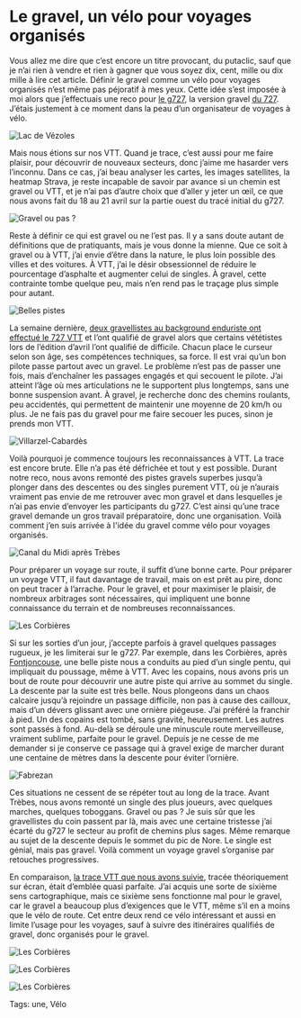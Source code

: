 # Le gravel, un vélo pour voyages organisés

Vous allez me dire que c’est encore un titre provocant, du putaclic, sauf que je n’ai rien à vendre et rien à gagner que vous soyez dix, cent, mille ou dix mille à lire cet article. Définir le gravel comme un vélo pour voyages organisés n’est même pas péjoratif à mes yeux. Cette idée s’est imposée à moi alors que j’effectuais une reco pour [le g727](https://727.tcrouzet.com/g727/), la version gravel [du 727](https://727.tcrouzet.com/). J’étais justement à ce moment dans la peau d’un organisateur de voyages à vélo.

![Lac de Vézoles](https://tcrouzet.com/images_tc/2023/05/IMG_2055.jpeg)

Mais nous étions sur nos VTT. Quand je trace, c’est aussi pour me faire plaisir, pour découvrir de nouveaux secteurs, donc j’aime me hasarder vers l’inconnu. Dans ce cas, j’ai beau analyser les cartes, les images satellites, la heatmap Strava, je reste incapable de savoir par avance si un chemin est gravel ou VTT, et je n’ai pas d’autre choix que d’aller y jeter un œil, ce que nous avons fait du 18 au 21 avril sur la partie ouest du tracé initial du g727.

![Gravel ou pas ?](https://tcrouzet.com/images_tc/2023/05/IMG_2061.jpeg)

Reste à définir ce qui est gravel ou ne l’est pas. Il y a sans doute autant de définitions que de pratiquants, mais je vous donne la mienne. Que ce soit à gravel ou à VTT, j’ai envie d’être dans la nature, le plus loin possible des villes et des voitures. À VTT, j’ai le désir obsessionnel de réduire le pourcentage d’asphalte et augmenter celui de singles. À gravel, cette contrainte tombe quelque peu, mais n’en rend pas le traçage plus simple pour autant.

![Belles pistes](https://tcrouzet.com/images_tc/2023/05/IMG_2068.jpeg)

La semaine dernière, [deux gravellistes au background enduriste ont effectué le 727 VTT](https://www.facebook.com/groups/1956177877969720/posts/3452294968357996/) et l’ont qualifié de gravel alors que certains vététistes lors de l’édition d’avril l’ont qualifié de difficile. Chacun place le curseur selon son âge, ses compétences techniques, sa force. Il est vrai qu’un bon pilote passe partout avec un gravel. Le problème n’est pas de passer une fois, mais d’enchaîner les passages engagés et qui secouent le pilote. J’ai atteint l’âge où mes articulations ne le supportent plus longtemps, sans une bonne suspension avant. À gravel, je recherche donc des chemins roulants, peu accidentés, qui permettent de maintenir une moyenne de 20 km/h ou plus. Je ne fais pas du gravel pour me faire secouer les puces, sinon je prends mon VTT.

![Villarzel-Cabardès](https://tcrouzet.com/images_tc/2023/05/IMG_2082.jpeg)

Voilà pourquoi je commence toujours les reconnaissances à VTT. La trace est encore brute. Elle n’a pas été défrichée et tout y est possible. Durant notre reco, nous avons remonté des pistes gravels superbes jusqu’à plonger dans des descentes ou des singles purement VTT, où je n’aurais vraiment pas envie de me retrouver avec mon gravel et dans lesquelles je n’ai pas envie d’envoyer les participants du g727. C’est ainsi qu’une trace gravel demande un gros travail préparatoire, donc une organisation. Voilà comment j’en suis arrivée à l'idée du gravel comme vélo pour voyages organisés.

![Canal du Midi après Trèbes](https://tcrouzet.com/images_tc/2023/05/IMG_2095.jpeg)

Pour préparer un voyage sur route, il suffit d’une bonne carte. Pour préparer un voyage VTT, il faut davantage de travail, mais on est prêt au pire, donc on peut tracer à l’arrache. Pour le gravel, et pour maximiser le plaisir, de nombreux arbitrages sont nécessaires, qui impliquent une bonne connaissance du terrain et de nombreuses reconnaissances.

![Les Corbières](https://tcrouzet.com/images_tc/2023/05/IMG_2089.jpeg)

Si sur les sorties d’un jour, j’accepte parfois à gravel quelques passages rugueux, je les limiterai sur le g727. Par exemple, dans les Corbières, après [Fontjoncouse](https://fr.wikipedia.org/wiki/Fontjoncouse), une belle piste nous a conduits au pied d’un single pentu, qui impliquait du poussage, même à VTT. Avec les copains, nous avons pris un bout de route pour découvrir une autre piste qui arrive au sommet du single. La descente par la suite est très belle. Nous plongeons dans un chaos calcaire jusqu’à rejoindre un passage difficile, non pas à cause des cailloux, mais d’un dévers glissant avec une ornière piégeuse. J’ai préféré la franchir à pied. Un des copains est tombé, sans gravité, heureusement. Les autres sont passés à fond. Au-delà se déroule une minuscule route merveilleuse, vraiment sublime, parfaite pour le gravel. Depuis je ne cesse de me demander si je conserve ce passage qui à gravel exige de marcher durant une centaine de mètres dans la descente pour éviter l’ornière.

![Fabrezan](https://tcrouzet.com/images_tc/2023/05/IMG_2113.jpeg)

Ces situations ne cessent de se répéter tout au long de la trace. Avant Trèbes, nous avons remonté un single des plus joueurs, avec quelques marches, quelques toboggans. Gravel ou pas ? Je suis sûr que les gravellistes du coin passent par là, mais avec une certaine tristesse j’ai écarté du g727 le secteur au profit de chemins plus sages. Même remarque au sujet de la descente depuis le sommet du pic de Nore. Le single est génial, mais pas gravel. Voilà comment un voyage gravel s’organise par retouches progressives.

En comparaison, [la trace VTT que nous avons suivie](https://www.visugpx.com/HhyJuC9nMP), tracée théoriquement sur écran, était d’emblée quasi parfaite. J’ai acquis une sorte de sixième sens cartographique, mais ce sixième sens fonctionne mal pour le gravel, car le gravel a beaucoup plus d’exigences que le VTT, même s’il en a moins que le vélo de route. Cet entre deux rend ce vélo intéressant et aussi en limite l’usage pour les voyages, sauf à suivre des itinéraires qualifiés de gravel, donc organisés pour le gravel.

![Les Corbières](https://tcrouzet.com/images_tc/2023/05/IMG_2128.jpeg)

![Les Corbières](https://tcrouzet.com/images_tc/2023/05/IMG_2145.jpeg)

![Les Corbières](https://tcrouzet.com/images_tc/2023/05/IMG_2155.jpeg)

Tags: une, Vélo